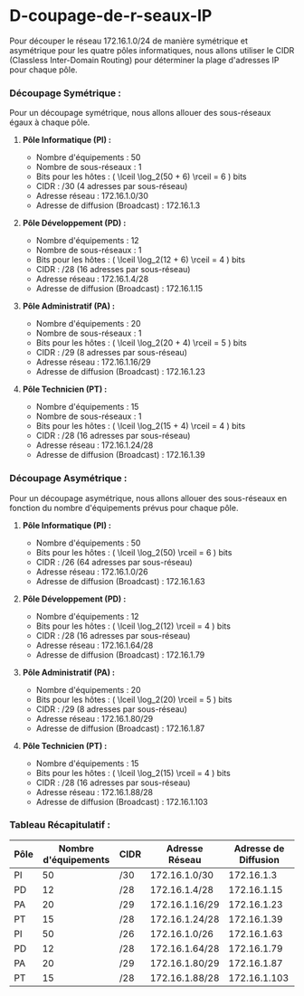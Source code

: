 # D-coupage-de-r-seaux-IP

Pour découper le réseau 172.16.1.0/24 de manière symétrique et asymétrique pour les quatre pôles informatiques, nous allons utiliser le CIDR (Classless Inter-Domain Routing) pour déterminer la plage d'adresses IP pour chaque pôle.

### Découpage Symétrique :
Pour un découpage symétrique, nous allons allouer des sous-réseaux égaux à chaque pôle.

1. **Pôle Informatique (PI) :**
   - Nombre d'équipements : 50
   - Nombre de sous-réseaux : 1  
   - Bits pour les hôtes : \( \lceil \log_2(50 + 6) \rceil = 6 \) bits
   - CIDR : /30 (4 adresses par sous-réseau)
   - Adresse réseau : 172.16.1.0/30
   - Adresse de diffusion (Broadcast) : 172.16.1.3

2. **Pôle Développement (PD) :**
   - Nombre d'équipements : 12
   - Nombre de sous-réseaux : 1
   - Bits pour les hôtes : \( \lceil \log_2(12 + 6) \rceil = 4 \) bits
   - CIDR : /28 (16 adresses par sous-réseau)
   - Adresse réseau : 172.16.1.4/28
   - Adresse de diffusion (Broadcast) : 172.16.1.15

3. **Pôle Administratif (PA) :**
   - Nombre d'équipements : 20
   - Nombre de sous-réseaux : 1
   - Bits pour les hôtes : \( \lceil \log_2(20 + 4) \rceil = 5 \) bits
   - CIDR : /29 (8 adresses par sous-réseau)
   - Adresse réseau : 172.16.1.16/29
   - Adresse de diffusion (Broadcast) : 172.16.1.23

4. **Pôle Technicien (PT) :**
   - Nombre d'équipements : 15
   - Nombre de sous-réseaux : 1
   - Bits pour les hôtes : \( \lceil \log_2(15 + 4) \rceil = 4 \) bits
   - CIDR : /28 (16 adresses par sous-réseau)
   - Adresse réseau : 172.16.1.24/28
   - Adresse de diffusion (Broadcast) : 172.16.1.39

### Découpage Asymétrique :
Pour un découpage asymétrique, nous allons allouer des sous-réseaux en fonction du nombre d'équipements prévus pour chaque pôle.

1. **Pôle Informatique (PI) :**
   - Nombre d'équipements : 50
   - Bits pour les hôtes : \( \lceil \log_2(50) \rceil = 6 \) bits
   - CIDR : /26 (64 adresses par sous-réseau)
   - Adresse réseau : 172.16.1.0/26
   - Adresse de diffusion (Broadcast) : 172.16.1.63

2. **Pôle Développement (PD) :**
   - Nombre d'équipements : 12
   - Bits pour les hôtes : \( \lceil \log_2(12) \rceil = 4 \) bits
   - CIDR : /28 (16 adresses par sous-réseau)
   - Adresse réseau : 172.16.1.64/28
   - Adresse de diffusion (Broadcast) : 172.16.1.79

3. **Pôle Administratif (PA) :**
   - Nombre d'équipements : 20
   - Bits pour les hôtes : \( \lceil \log_2(20) \rceil = 5 \) bits
   - CIDR : /29 (8 adresses par sous-réseau)
   - Adresse réseau : 172.16.1.80/29
   - Adresse de diffusion (Broadcast) : 172.16.1.87

4. **Pôle Technicien (PT) :**
   - Nombre d'équipements : 15
   - Bits pour les hôtes : \( \lceil \log_2(15) \rceil = 4 \) bits
   - CIDR : /28 (16 adresses par sous-réseau)
   - Adresse réseau : 172.16.1.88/28
   - Adresse de diffusion (Broadcast) : 172.16.1.103

### Tableau Récapitulatif :
| Pôle | Nombre d'équipements | CIDR | Adresse Réseau | Adresse de Diffusion |
|------|-----------------------|------|-----------------|-----------------------|
| PI   | 50                    | /30  | 172.16.1.0/30   | 172.16.1.3           |
| PD   | 12                    | /28  | 172.16.1.4/28   | 172.16.1.15          |
| PA   | 20                    | /29  | 172.16.1.16/29  | 172.16.1.23          |
| PT   | 15                    | /28  | 172.16.1.24/28  | 172.16.1.39          |
| PI   | 50                    | /26  | 172.16.1.0/26   | 172.16.1.63          |
| PD   | 12                    | /28  | 172.16.1.64/28  | 172.16.1.79          |
| PA   | 20                    | /29  | 172.16.1.80/29  | 172.16.1.87          |
| PT   | 15                    | /28  | 172.16.1.88/28  | 172.16.1.103         |

